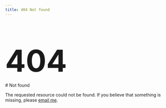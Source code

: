 ```yaml
---
title: 404 Not found
---
```


<h1 style="font-size: 7em; line-height: 0.1">404</h1>
# Not found

The requested resource could not be found.
If you believe that something is missing,
please [email me](mailto:nhtnhanbn@gmail.com).
